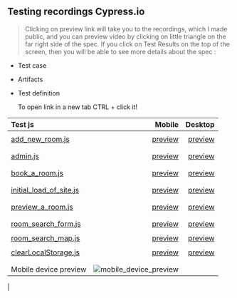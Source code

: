 
## Testing recordings Cypress.io

> Clicking on preview link will take you to the recordings, which I made public, and you can preview video by clicking on little triangle on the far right side of the spec.
If you click on Test Results on the top of the screen, then you will be able to see more details about the spec :
-  Test case
- Artifacts
- Test definition

	To open link in a new tab CTRL +  click it!

| Test js | Mobile   |  Desktop   |
| :---            |                  ---: |         ---: |
|                               |          |
| [add_new_room.js](cypress/integration/owner-html/add_new_room.js)      |   <a  href="https://dashboard.cypress.io/projects/sna5pk/runs/9" target="_blank">preview</a>   |<a  href="https://dashboard.cypress.io/projects/sna5pk/runs/18" target="_blank">preview</a>|
|            |                   |         |
|         |           |   
| [admin.js](https://github.com/marcelkolarcik/wake-up-happy/blob/master/cypress/integration/admin-html/admin.js)    |     <a  href="https://dashboard.cypress.io/projects/sna5pk/runs/3" target="_blank">preview</a>  |<a  href="https://dashboard.cypress.io/projects/sna5pk/runs/17" target="_blank">preview</a>|
|            |                  |        | 
|          |            |    
| [book_a_room.js](https://github.com/marcelkolarcik/wake-up-happy/blob/master/cypress/integration/index-html/book_a_room.js)   |     <a  href="https://dashboard.cypress.io/projects/sna5pk/runs/4" target="_blank">preview</a>   |<a  href="https://dashboard.cypress.io/projects/sna5pk/runs/16" target="_blank">preview</a>|
|            |                   |          |
|          |                             |
|[initial_load_of_site.js](https://github.com/marcelkolarcik/wake-up-happy/blob/master/cypress/integration/index-html/initial_load_of_site.js)    |     <a target="_blank" href="https://dashboard.cypress.io/projects/sna5pk/runs/5" >preview</a>   | <a  href="https://dashboard.cypress.io/projects/sna5pk/runs/15" target="_blank">preview</a>|
|            |                 |        |
|         |          |         |       |
|[preview_a_room.js](https://github.com/marcelkolarcik/wake-up-happy/blob/master/cypress/integration/index-html/preview_a_room.js)   |   <a  href="https://dashboard.cypress.io/projects/sna5pk/runs/10" target="_blank">preview</a>| <a  href="https://dashboard.cypress.io/projects/sna5pk/runs/11" target="_blank">preview</a>|
|           |                  |       |
|                        |       |
|  [room_search_form.js](https://github.com/marcelkolarcik/wake-up-happy/blob/master/cypress/integration/index-html/room_search_form.js)      |      <a  href="https://dashboard.cypress.io/projects/sna5pk/runs/7" target="_blank">preview</a>   |<a  href="https://dashboard.cypress.io/projects/sna5pk/runs/12" target="_blank">preview</a>   |
|             |                 |          |
|  [room_search_map.js](https://github.com/marcelkolarcik/wake-up-happy/blob/master/cypress/integration/index-html/room_search_map.js)      |      <a  href="https://dashboard.cypress.io/projects/sna5pk/runs/8" target="_blank">preview</a>    | <a  href="https://dashboard.cypress.io/projects/sna5pk/runs/13" target="_blank">preview</a>   |
|            |                   |         |
|  [clearLocalStorage.js](https://github.com/marcelkolarcik/wake-up-happy/blob/master/cypress/integration/clearLocalStorage.js)      |      <a  href="https://dashboard.cypress.io/projects/sna5pk/runs/10" target="_blank">preview</a>   |<a  href="https://dashboard.cypress.io/projects/sna5pk/runs/14" target="_blank">preview</a>   |
|            |                   |         |
|            |                  |       |
| Mobile device preview      |      ![mobile_device_preview](https://raw.githubusercontent.com/marcelkolarcik/wake-up-happy/master/assets/src/images/screenshots/mobile.gif)    |
|                  








